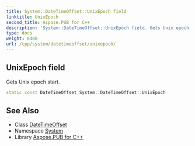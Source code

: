 ```yaml
---
title: System::DateTimeOffset::UnixEpoch field
linktitle: UnixEpoch
second_title: Aspose.PUB for C++
description: 'System::DateTimeOffset::UnixEpoch field. Gets Unix epoch start in C++.'
type: docs
weight: 6400
url: /cpp/system/datetimeoffset/unixepoch/
---
```

## UnixEpoch field


Gets Unix epoch start.

```cpp
static const DateTimeOffset System::DateTimeOffset::UnixEpoch
```

## See Also

* Class [DateTimeOffset](../)
* Namespace [System](../../)
* Library [Aspose.PUB for C++](../../../)
